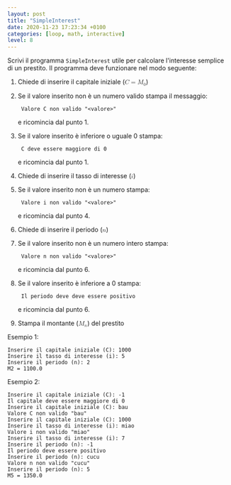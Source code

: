 ```yaml
---
layout: post
title: "SimpleInterest"
date: 2020-11-23 17:23:34 +0100
categories: [loop, math, interactive]
level: 8
---
```


Scrivi il programma `SimpleInterest` utile per calcolare l'interesse semplice di un prestito. Il programma deve funzionare nel modo seguente:

1. Chiede di inserire il capitale iniziale (<math><mi>C</mi><mo>=</mo><msub><mi>M</mi><mn>0</mn></msub></math>)
2. Se il valore inserito non è un numero valido stampa il messaggio:
	
		Valore C non valido "<valore>" 
	e ricomincia dal punto 1.
3. Se il valore inserito è inferiore o uguale 0 stampa: 

		C deve essere maggiore di 0 
	e ricomincia dal punto 1.
4. Chiede di inserire il tasso di interesse (<math><mi>i</mi></math>)
5. Se il valore inserito non è un numero stampa: 

		Valore i non valido "<valore>" 
	e ricomincia dal punto 4.
6. Chiede di inserire il periodo (<math><mi>n</mi></math>)
7. Se il valore inserito non è un numero intero stampa:
		
		Valore n non valido "<valore>" 
	e ricomincia dal punto 6.
8. Se il valore inserito è inferiore a 0 stampa: 

		Il periodo deve deve essere positivo
	e ricomincia dal punto 6.
9. Stampa il montante (<math><msub><mi>M</mi><mi>n</mi></msub></math>) del prestito

Esempio 1:

~~~
Inserire il capitale iniziale (C): 1000
Inserire il tasso di interesse (i): 5
Inserire il periodo (n): 2
M2 = 1100.0
~~~

Esempio 2:

~~~
Inserire il capitale iniziale (C): -1
Il capitale deve essere maggiore di 0
Inserire il capitale iniziale (C): bau
Valore C non valido "bau"
Inserire il capitale iniziale (C): 1000
Inserire il tasso di interesse (i): miao
Valore i non valido "miao"
Inserire il tasso di interesse (i): 7
Inserire il periodo (n): -1
Il periodo deve essere positivo
Inserire il periodo (n): cucu
Valore n non valido "cucu"
Inserire il periodo (n): 5
M5 = 1350.0
~~~
